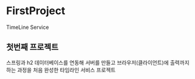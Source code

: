 # FirstProject
TimeLine Service
## 첫번째 프로젝트
스프링과 h2 데이터베이스를 연동해 서버를 만들고 브라우저(클라이언트)에 출력까지 하는 과정을 처음 완성한 타임라인 서비스 프로젝트
